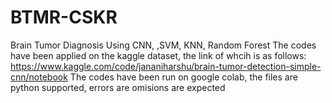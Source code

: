 # BTMR-CSKR
Brain Tumor Diagnosis Using CNN, ,SVM, KNN, Random Forest
The codes have been applied on the kaggle dataset, the link of whcih is as follows:
https://www.kaggle.com/code/jananiharshu/brain-tumor-detection-simple-cnn/notebook
The codes have been run on google colab, the files are python supported, errors are omisions are expected
